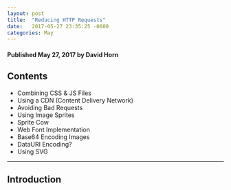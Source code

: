 ```yaml
---
layout: post
title:  "Reducing HTTP Requests"
date:   2017-05-27 23:35:25 -0600
categories: May
---
```



#### Published May 27, 2017 by David Horn

## Contents
* Combining CSS & JS Files
* Using a CDN (Content Delivery Network)
* Avoiding Bad Requests
* Using Image Sprites
* Sprite Cow
* Web Font Implementation 
* Base64 Encoding Images
* DataURI Encoding?
* Using SVG

****




## Introduction